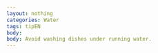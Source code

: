 ```yaml
---
layout: nothing
categories: Water
tags: tipEN
body: 
body: Avoid washing dishes under running water.
---
```

